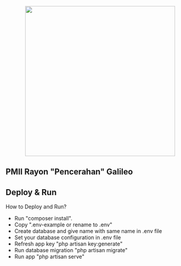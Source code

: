 <p align="center"><img src="public/favicon.ico" width="400"></p>

## PMII Rayon "Pencerahan" Galileo

## Deploy & Run

How to Deploy and Run?

- Run "composer install".
- Copy ".env-example or rename to .env"
- Create database and give name with same name in .env file
- Set your database configuration in .env file
- Refresh app key "php artisan key:generate"
- Run database migration "php artisan migrate"
- Run app "php artisan serve"

